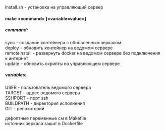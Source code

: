 install.sh - установка на управляющий сервер

#### make \<command\> [<variable=value>]  
##### command:  
 sync - создание контейнера с обновленным зеркалом  
 deploy - обновить контейнер на ведомом сервере  
 remoteinstall - развернуть docker на ведомом сервере без подключения к интернет  
 update - обновить скрипты на управляющем сервере  
##### variables:  
 USER - пользователь ведомого сервера  
 TARGET - адрес ведомого сервера  
 SSHPORT - порт ssh  
 BUILDPATH - директория исполнения  
 GIT - репозиторий  
  
дефолтные переменные см в Makefile  
источник зеркала зашит в Dockerfile
